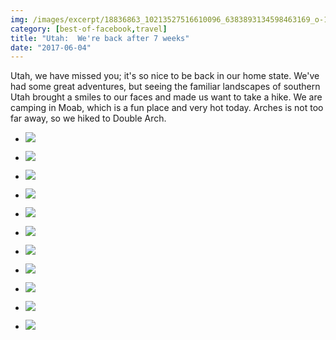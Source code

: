 ```yaml
---
img: /images/excerpt/18836863_10213527516610096_6383893134598463169_o-1024x768.jpg
category: [best-of-facebook,travel]
title: "Utah:  We're back after 7 weeks"
date: "2017-06-04"
---
```


Utah, we have missed you; it's so nice to be back in our home state. We've had some great adventures, but seeing the familiar landscapes of southern Utah brought a smiles to our faces and made us want to take a hike. We are camping in Moab, which is a fun place and very hot today. Arches is not too far away, so we hiked to Double Arch.

- ![](/images/18836863_10213527516610096_6383893134598463169_o-1024x768.jpg)
    
- ![](/images/18891725_10213527581611721_4151061108875223017_o-576x1024.jpg)
    
- ![](/images/18953532_10213527632212986_7490781519076062144_o-1024x768.jpg)
    
- ![](/images/18839485_10213527637533119_8127892556678080479_o-1024x768.jpg)
    
- ![](/images/18815249_10213527575891578_7951496154045832748_o-1024x768.jpg)
    
- ![](/images/18880267_10213527571491468_2490770927552926584_o-768x1024.jpg)
    
- ![](/images/18839747_10213527628412891_679368152463257094_o-1024x768.jpg)
    
- ![](/images/18836717_10213527553931029_4191980075418298679_o-1024x683.jpg)
    
- ![](/images/18922778_10213527549090908_7556589235579236135_o-1024x768.jpg)
    
- ![](/images/18921160_10213527540650697_297413863414952037_o-768x1024.jpg)
    
- ![](/images/18839725_10213527522530244_1988151553825925441_o-768x1024.jpg)
